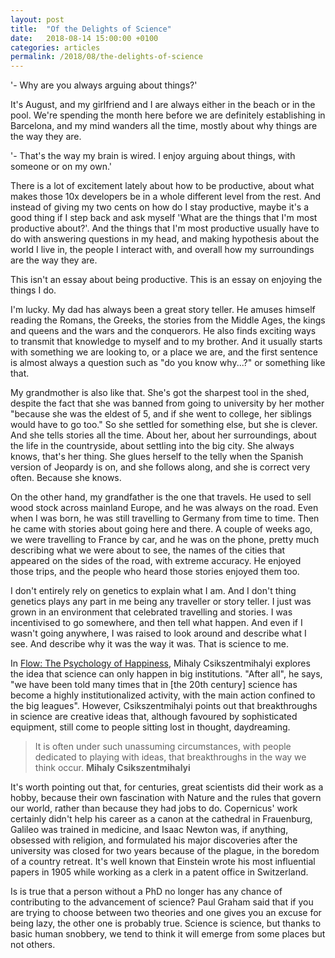 ```yaml
---
layout: post
title:  "Of the Delights of Science"
date:   2018-08-14 15:00:00 +0100
categories: articles
permalink: /2018/08/the-delights-of-science
---
```

'- Why are you always arguing about things?'

It's August, and my girlfriend and I are always either in the beach or in the pool. We're spending the month here before we are definitely establishing in Barcelona, and my mind wanders all the time, mostly about why things are the way they are.

'- That's the way my brain is wired. I enjoy arguing about things, with someone or on my own.'

There is a lot of excitement lately about how to be productive, about what makes those 10x developers be in a whole different level from the rest. And instead of giving my two cents on how do I stay productive, maybe it's a good thing if I step back and ask myself 'What are the things that I'm most productive about?'. And the things that I'm most productive usually have to do with answering questions in my head, and making hypothesis about the world I live in, the people I interact with, and overall how my surroundings are the way they are.

This isn't an essay about being productive. This is an essay on enjoying the things I do.

I'm lucky. My dad has always been a great story teller. He amuses himself reading the Romans, the Greeks, the stories from the Middle Ages, the kings and queens and the wars and the conquerors. He also finds exciting ways to transmit that knowledge to myself and to my brother. And it usually starts with something we are looking to, or a place we are, and the first sentence is almost always a question such as "do you know why...?" or something like that.

My grandmother is also like that. She's got the sharpest tool in the shed, despite the fact that she was banned from going to university by her mother "because she was the eldest of 5, and if she went to college, her siblings would have to go too." So she settled for something else, but she is clever. And she tells stories all the time. About her, about her surroundings, about the life in the countryside, about settling into the big city. She always knows, that's her thing. She glues herself to the telly when the Spanish version of Jeopardy is on, and she follows along, and she is correct very often. Because she knows.

On the other hand, my grandfather is the one that travels. He used to sell wood stock across mainland Europe, and he was always on the road. Even when I was born, he was still travelling to Germany from time to time. Then he came with stories about going here and there. A couple of weeks ago, we were travelling to France by car, and he was on the phone, pretty much describing what we were about to see, the names of the cities that appeared on the sides of the road, with extreme accuracy. He enjoyed those trips, and the people who heard those stories enjoyed them too.

I don't entirely rely on genetics to explain what I am. And I don't thing genetics plays any part in me being any traveller or story teller. I just was grown in an environment that celebrated travelling and stories. I was incentivised to go somewhere, and then tell what happen. And even if I wasn't going anywhere, I was raised to look around and describe what I see. And describe why it was the way it was. That is science to me.

In [Flow: The Psychology of Happiness](https://www.amazon.com/Flow-Psychology-Happiness-Mihaly-Csikszentmihalyi-ebook/dp/B00GO8HZIW), Mihaly Csikszentmihalyi explores the idea that science can only happen in big institutions. "After all", he says, "we have been told many times that in [the 20th century] science has become a highly institutionalized activity, with the main action confined to the big leagues". However, Csikszentmihalyi points out that breakthroughs in science are creative ideas that, although favoured by sophisticated equipment, still come to people sitting lost in thought, daydreaming.

> It is often under such unassuming circumstances, with people dedicated to playing with ideas, that breakthroughs in the way we think occur.
> __Mihaly Csikszentmihalyi__

It's worth pointing out that, for centuries, great scientists did their work as a hobby, because their own fascination with Nature and the rules that govern our world, rather than because they had jobs to do. Copernicus' work certainly didn't help his career as a canon at the cathedral in Frauenburg, Galileo was trained in medicine, and Isaac Newton was, if anything, obsessed with religion, and formulated his major discoveries after the university was closed for two years because of the plague, in the boredom of a country retreat. It's well known that Einstein wrote his most influential papers in 1905 while working as a clerk in a patent office in Switzerland.

Is is true that a person without a PhD no longer has any chance of contributing to the advancement of science? Paul Graham said that if you are trying to choose between two theories and one gives you an excuse for being lazy, the other one is probably true. Science is science, but thanks to basic human snobbery, we tend to think it will emerge from some places but not others.
